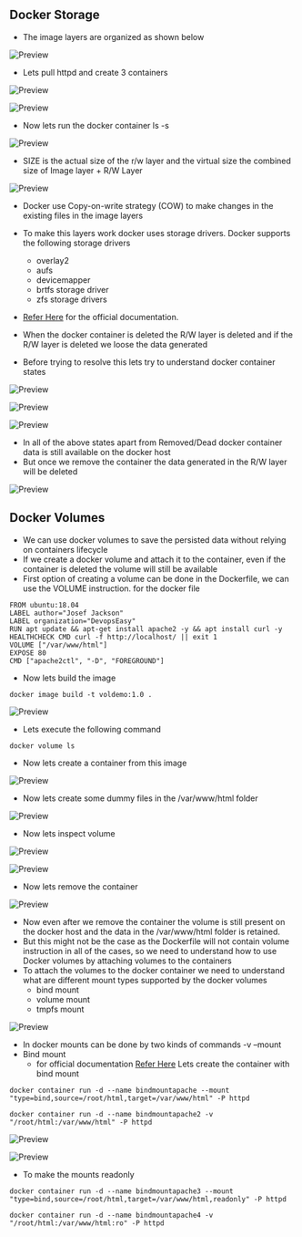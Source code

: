 ## Docker Storage
* The image layers are organized as shown below

![Preview](./Images/docker-storage1.jpg)


* Lets pull httpd and create 3 containers

![Preview](./Images/docker-storage2.jpg)

![Preview](./Images/docker-storage3.jpg)


* Now lets run the docker container ls -s

![Preview](./Images/docker90.png)


* SIZE is the actual size of the r/w layer and the virtual size the combined size of Image layer + R/W Layer

![Preview](./Images/docker91.png)


* Docker use Copy-on-write strategy (COW) to make changes in the existing files in the image layers
* To make this layers work docker uses storage drivers. Docker supports the following storage drivers
    * overlay2
    * aufs
    * devicemapper
    * brtfs storage driver
    * zfs storage drivers

* [Refer Here](https://docs.docker.com/storage/storagedriver/select-storage-driver/) for the official documentation.
* When the docker container is deleted the R/W layer is deleted and if the R/W layer is deleted we loose the data generated
* Before trying to resolve this lets try to understand docker container states

![Preview](./Images/docker-storage4.png)

![Preview](./Images/docker93.png)

![Preview](./Images/docker94.png)


* In all of the above states apart from Removed/Dead docker container data is still available on the docker host
* But once we remove the container the data generated in the R/W layer will be deleted

![Preview](./Images/docker95.png)

## Docker Volumes
* We can use docker volumes to save the persisted data without relying on containers lifecycle
* If we create a docker volume and attach it to the container, even if the container is deleted the volume will still be available
* First option of creating a volume can be done in the Dockerfile, we can use the VOLUME instruction. for the docker file

```
FROM ubuntu:18.04
LABEL author="Josef Jackson"
LABEL organization="DevopsEasy"
RUN apt update && apt-get install apache2 -y && apt install curl -y
HEALTHCHECK CMD curl -f http://localhost/ || exit 1
VOLUME ["/var/www/html"]
EXPOSE 80
CMD ["apache2ctl", "-D", "FOREGROUND"]
```
* Now lets build the image

```
docker image build -t voldemo:1.0 .
```

![Preview](./Images/docker96.png)

* Lets execute the following command

```
docker volume ls
```
* Now lets create a container from this image

![Preview](./Images/docker97.png)

* Now lets create some dummy files in the /var/www/html folder

![Preview](./Images/docker98.png)

* Now lets inspect volume

![Preview](./Images/docker99.png)

![Preview](./Images/docker100.png)

* Now lets remove the container

![Preview](./Images/docker101.png)

* Now even after we remove the container the volume is still present on the docker host and the data in the /var/www/html folder is retained.
* But this might not be the case as the Dockerfile will not contain volume instruction in all of the cases, so  we need to understand how to use Docker volumes by attaching volumes to the containers
* To attach the volumes to the docker container we need to understand what are different mount types supported by the docker volumes
   * bind mount
   * volume mount
   * tmpfs mount

![Preview](./Images/docker102.png)

* In docker mounts can be done by two kinds of commands
   -v
   –mount
* Bind mount
   * for official documentation [Refer Here](https://docs.docker.com/storage/bind-mounts/)
Lets create the container with bind mount

```
docker container run -d --name bindmountapache --mount "type=bind,source=/root/html,target=/var/www/html" -P httpd

docker container run -d --name bindmountapache2 -v "/root/html:/var/www/html" -P httpd
```

![Preview](./Images/docker103.png)

![Preview](./Images/docker104.png)

* To make the mounts readonly

```
docker container run -d --name bindmountapache3 --mount "type=bind,source=/root/html,target=/var/www/html,readonly" -P httpd

docker container run -d --name bindmountapache4 -v "/root/html:/var/www/html:ro" -P httpd
```
